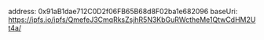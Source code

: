 address: 0x91aB1dae712C0D2f06FB65B68d8F02ba1e682096
baseUri: https://ipfs.io/ipfs/QmefeJ3CmqRksZsjhR5N3KbGuRWctheMe1QtwCdHM2Ut4a/
